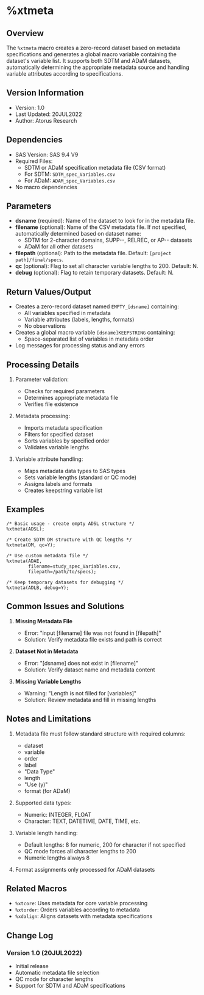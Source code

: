 # %xtmeta

## Overview
The `%xtmeta` macro creates a zero-record dataset based on metadata specifications and generates a global macro variable containing the dataset's variable list. It supports both SDTM and ADaM datasets, automatically determining the appropriate metadata source and handling variable attributes according to specifications.

## Version Information
- Version: 1.0
- Last Updated: 20JUL2022
- Author: Atorus Research

## Dependencies
- SAS Version: SAS 9.4 V9
- Required Files:
  - SDTM or ADaM specification metadata file (CSV format)
  - For SDTM: `SDTM_spec_Variables.csv`
  - For ADaM: `ADAM_spec_Variables.csv`
- No macro dependencies

## Parameters
- **dsname** (required): Name of the dataset to look for in the metadata file.
- **filename** (optional): Name of the CSV metadata file. If not specified, automatically determined based on dataset name:
  - SDTM for 2-character domains, SUPP--, RELREC, or AP-- datasets
  - ADaM for all other datasets
- **filepath** (optional): Path to the metadata file. Default: `[project path]/final/specs`.
- **qc** (optional): Flag to set all character variable lengths to 200. Default: N.
- **debug** (optional): Flag to retain temporary datasets. Default: N.

## Return Values/Output
- Creates a zero-record dataset named `EMPTY_[dsname]` containing:
  - All variables specified in metadata
  - Variable attributes (labels, lengths, formats)
  - No observations
- Creates a global macro variable `[dsname]KEEPSTRING` containing:
  - Space-separated list of variables in metadata order
- Log messages for processing status and any errors

## Processing Details
1. Parameter validation:
   - Checks for required parameters
   - Determines appropriate metadata file
   - Verifies file existence

2. Metadata processing:
   - Imports metadata specification
   - Filters for specified dataset
   - Sorts variables by specified order
   - Validates variable lengths

3. Variable attribute handling:
   - Maps metadata data types to SAS types
   - Sets variable lengths (standard or QC mode)
   - Assigns labels and formats
   - Creates keepstring variable list

## Examples
```sas
/* Basic usage - create empty ADSL structure */
%xtmeta(ADSL);

/* Create SDTM DM structure with QC lengths */
%xtmeta(DM, qc=Y);

/* Use custom metadata file */
%xtmeta(ADAE, 
        filename=study_spec_Variables.csv,
        filepath=/path/to/specs);

/* Keep temporary datasets for debugging */
%xtmeta(ADLB, debug=Y);
```

## Common Issues and Solutions
1. **Missing Metadata File**
   - Error: "input [filename] file was not found in [filepath]"
   - Solution: Verify metadata file exists and path is correct

2. **Dataset Not in Metadata**
   - Error: "[dsname] does not exist in [filename]"
   - Solution: Verify dataset name and metadata content

3. **Missing Variable Lengths**
   - Warning: "Length is not filled for [variables]"
   - Solution: Review metadata and fill in missing lengths

## Notes and Limitations
1. Metadata file must follow standard structure with required columns:
   - dataset
   - variable
   - order
   - label
   - "Data Type"
   - length
   - "Use (y)"
   - format (for ADaM)

2. Supported data types:
   - Numeric: INTEGER, FLOAT
   - Character: TEXT, DATETIME, DATE, TIME, etc.

3. Variable length handling:
   - Default lengths: 8 for numeric, 200 for character if not specified
   - QC mode forces all character lengths to 200
   - Numeric lengths always 8

4. Format assignments only processed for ADaM datasets

## Related Macros
- `%xtcore`: Uses metadata for core variable processing
- `%xtorder`: Orders variables according to metadata
- `%xdalign`: Aligns datasets with metadata specifications

## Change Log
### Version 1.0 (20JUL2022)
- Initial release
- Automatic metadata file selection
- QC mode for character lengths
- Support for SDTM and ADaM specifications 